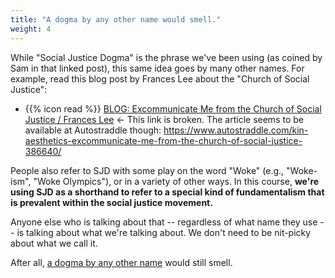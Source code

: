 ```yaml
---
title: "A dogma by any other name would smell."
weight: 4
---
```


While "Social Justice Dogma" is the phrase we've been using (as coined by Sam in that linked post), this same idea goes by many other names. For example, read this blog post by Frances Lee about the "Church of Social Justice":

- {{% icon read %}} [BLOG: Excommunicate Me from the Church of Social Justice / Frances Lee](https://www.catalystwedco.com/blog/2017/7/10/kin-aesthetics-excommunicate-me-from-the-church-of-social-justice) <- This link is broken. The article seems to be available at Autostraddle though: https://www.autostraddle.com/kin-aesthetics-excommunicate-me-from-the-church-of-social-justice-386640/

People also refer to SJD with some play on the word "Woke" (e.g., "Woke-ism", "Woke Olympics"), or in a variety of other ways. In this course, **we're using SJD as a shorthand to refer to a special kind of fundamentalism that is prevalent within the social justice movement.**

Anyone else who is talking about that -- regardless of what name they use -- is talking about what we're talking about. We don't need to be nit-picky about what we call it.

After all, [a dogma by any other name](https://en.wikipedia.org/wiki/A_rose_by_any_other_name_would_smell_as_sweet) would still smell.
